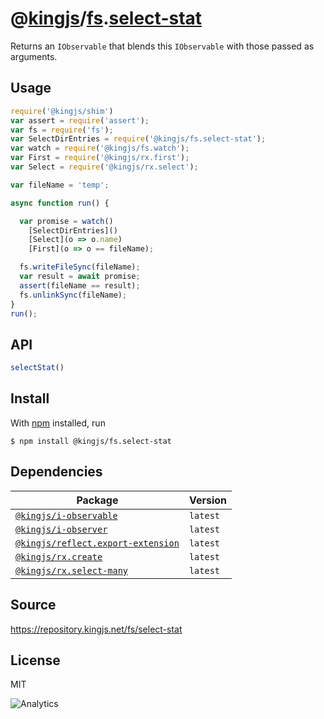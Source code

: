 # @[kingjs][@kingjs]/[fs][ns0].[select-stat][ns1]
Returns an `IObservable` that blends this `IObservable` with those passed as arguments.
## Usage
```js
require('@kingjs/shim')
var assert = require('assert');
var fs = require('fs');
var SelectDirEntries = require('@kingjs/fs.select-stat');
var watch = require('@kingjs/fs.watch');
var First = require('@kingjs/rx.first');
var Select = require('@kingjs/rx.select');

var fileName = 'temp';

async function run() {

  var promise = watch()
    [SelectDirEntries]()
    [Select](o => o.name)
    [First](o => o == fileName);

  fs.writeFileSync(fileName);
  var result = await promise;
  assert(fileName == result);
  fs.unlinkSync(fileName);
}
run();
```

## API
```ts
selectStat()
```




## Install
With [npm](https://npmjs.org/) installed, run
```
$ npm install @kingjs/fs.select-stat
```
## Dependencies
|Package|Version|
|---|---|
|[`@kingjs/i-observable`](https://www.npmjs.com/package/@kingjs/i-observable)|`latest`|
|[`@kingjs/i-observer`](https://www.npmjs.com/package/@kingjs/i-observer)|`latest`|
|[`@kingjs/reflect.export-extension`](https://www.npmjs.com/package/@kingjs/reflect.export-extension)|`latest`|
|[`@kingjs/rx.create`](https://www.npmjs.com/package/@kingjs/rx.create)|`latest`|
|[`@kingjs/rx.select-many`](https://www.npmjs.com/package/@kingjs/rx.select-many)|`latest`|
## Source
https://repository.kingjs.net/fs/select-stat
## License
MIT

![Analytics](https://analytics.kingjs.net/fs/select-stat)

[@kingjs]: https://www.npmjs.com/package/kingjs
[ns0]: https://www.npmjs.com/package/@kingjs/fs
[ns1]: https://www.npmjs.com/package/@kingjs/fs.select-stat
